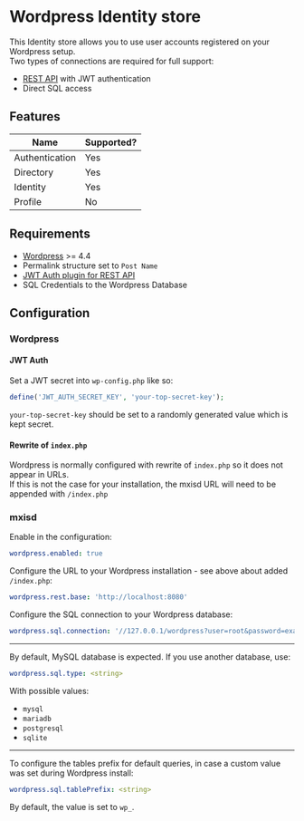# Wordpress Identity store
This Identity store allows you to use user accounts registered on your Wordpress setup.  
Two types of connections are required for full support:
- [REST API](https://developer.wordpress.org/rest-api/) with JWT authentication
- Direct SQL access

## Features
|      Name      | Supported? |
|----------------|------------|
| Authentication | Yes        |
| Directory      | Yes        |
| Identity       | Yes        |
| Profile        | No         |

## Requirements
- [Wordpress](https://wordpress.org/download/) >= 4.4
- Permalink structure set to `Post Name`
- [JWT Auth plugin for REST API](https://wordpress.org/plugins/jwt-authentication-for-wp-rest-api/)
- SQL Credentials to the Wordpress Database

## Configuration
### Wordpress
#### JWT Auth
Set a JWT secret into `wp-config.php` like so:
```php
define('JWT_AUTH_SECRET_KEY', 'your-top-secret-key');
```
`your-top-secret-key` should be set to a randomly generated value which is kept secret.

#### Rewrite of `index.php`
Wordpress is normally configured with rewrite of `index.php` so it does not appear in URLs.  
If this is not the case for your installation, the mxisd URL will need to be appended with `/index.php`

### mxisd
Enable in the configuration:
```yaml
wordpress.enabled: true
```
Configure the URL to your Wordpress installation - see above about added `/index.php`:
```yaml
wordpress.rest.base: 'http://localhost:8080'
```
Configure the SQL connection to your Wordpress database:
```yaml
wordpress.sql.connection: '//127.0.0.1/wordpress?user=root&password=example'
```

---

By default, MySQL database is expected. If you use another database, use:
```yaml
wordpress.sql.type: <string>
```
With possible values:
- `mysql`
- `mariadb`
- `postgresql`
- `sqlite`

---

To configure the tables prefix for default queries, in case a custom value was set during Wordpress install:
```yaml
wordpress.sql.tablePrefix: <string>
```
By default, the value is set to `wp_`.
